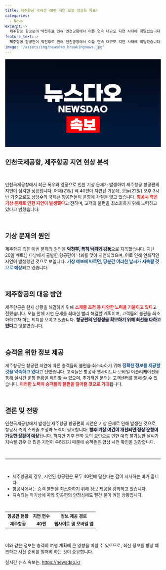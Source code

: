 ```yaml
---
title: 제주항공 국제선 40편 지연 오늘 정상화 목표!
categories:
  - News
excerpt: >
  제주항공 항공편이 악천후로 인해 인천공항에서 이틀 연속 대규모 지연 사태에 휘말렸습니다. 승객들의 불편이 계속되고 있는 가운데, 항공사 측은 신속한 정상화 노력을 약속했습니다.
feature_text: >
  제주항공 항공편이 악천후로 인해 인천공항에서 이틀 연속 대규모 지연 사태에 휘말렸습니다. 승객들의 불편이 계속되고 있는 가운데, 항공사 측은 신속한 정상화 노력을 약속했습니다.
image: '/assets/img/newsdao_breakingnews.jpg'
---
```


<p><img src="/assets/img/newsdao_breakingnews.jpg" alt="implanttips 속보" /></p>

<h2 data-ke-size="size26">인천국제공항, 제주항공 지연 현상 분석</h2>

<p data-ke-size="size16">&nbsp;</p>

<p>인천국제공항에서 최근 폭우와 강풍으로 인한 기상 문제가 발생하여 제주항공 항공편의 지연이 심각한 상황입니다. 어제(21일) 약 40편이 지연된 가운데, 오늘(22일) 오후 3시 반 기준으로도 상당수의 국제선 항공편들이 운항에 차질을 빚고 있습니다. <b><span style="color: #ee2323;">항공사 측은 기상 문제로 인한 지연이 발생했다</span></b>고 전하며, 고객의 불편을 최소화하기 위해 노력하고 있다고 밝혔습니다.</p>

<p data-ke-size="size16">&nbsp;</p>

<h2 data-ke-size="size26">기상 문제의 원인</h2>

<p>제주항공 측은 이번 문제의 원인을 <b><span style="background-color: #21538527;">악천후, 특히 낙뢰와 강풍</span></b>으로 지목했습니다. 지난 20일 베트남 다낭에서 출발한 항공편이 낙뢰를 맞아 지연되었으며, 이로 인해 연쇄적인 지연이 발생했던 것으로 보입니다. <b><span style="color: #1a5490;">기상 예보에 따르면, 당분간 이러한 날씨가 지속될 것으로 예상</span></b>되고 있습니다.</p>

<p data-ke-size="size16">&nbsp;</p>

<h2 data-ke-size="size26">제주항공의 대응 방안</h2>

<p>제주항공은 현재 상황을 해결하기 위해 <b><span style="color: #ee2323;">스케줄 조정 등 다양한 노력을 기울이고 있다</span></b>고 전했습니다. 오늘 안에 지연 문제를 최대한 빨리 해결할 계획이며, 고객들의 불편을 최소화하고자 하는 의지를 보이고 있습니다. <b><span style="background-color: #21538527;">항공편의 안정성을 확보하기 위해 최선을 다하고 있다</span></b>고 덧붙였습니다.</p>

<p data-ke-size="size16">&nbsp;</p>

<h2 data-ke-size="size26">승객을 위한 정보 제공</h2>

<p>제주항공은 항공편 지연에 따른 승객들의 불편을 최소화하기 위해 <b><span style="color: #1a5490;">정확한 정보를 제공할 것을 약속하고 있다</span></b>고 전했습니다. 고객들은 항공사 웹사이트나 모바일 어플리케이션을 통해 실시간 운항 현황을 확인할 수 있으며, 추가적인 문의는 고객센터를 통해 할 수 있습니다. <b><span style="color: #ee2323;">이러한 노력이 승객들의 불편을 덜어줄 것으로 기대</span></b>됩니다.</p>

<p data-ke-size="size16">&nbsp;</p>

<h2 data-ke-size="size26">결론 및 전망</h2>

<p>인천국제공항에서 발생한 제주항공 항공편의 지연은 기상 문제로 인해 발생한 것으로, 항공사 측의 스케줄 조정과 노력이 필요합니다. <b><span style="background-color: #21538527;">향후 기상 여건이 개선되면 정상 운항이 가능한 상황이 예상</span></b>됩니다. 하지만 기후 변화 등의 요인으로 인한 예측 불가능한 날씨가 지속될 경우 더 많은 지연이 우려되기 때문에 승객들은 항상 사전 확인을 권장합니다.</p>

<p data-ke-size="size16">&nbsp;</p> 

<hr />

<p data-ke-size="size16">&nbsp;</p>

<ul>
<li>제주항공의 경우, 지연된 항공편은 모두 40편에 달한다는 점이 시사하는 바가 큽니다.</li>
<li>항공사에서는 승객 불편을 최소화하기 위해 정보 제공을 강화하고 있습니다.</li>
<li>지속되는 악기상에 따라 항공편의 안정성에도 빨간 불이 켜진 상황입니다.</li>
</ul>

<p data-ke-size="size16">&nbsp;</p>

<table style="width: 100%;">
<tr>
<td style="text-align: center; height: 17px;"><b>항공편 현황</b></td>
<td style="text-align: center; height: 17px;"><b>지연 편수</b></td>
<td style="text-align: center; height: 17px;"><b>정보 제공 경로</b></td>
</tr>
<tr>
<td style="text-align: center; height: 17px;"><b>제주항공</b></td>
<td style="text-align: center; height: 17px;"><b>40편</b></td>
<td style="text-align: center; height: 17px;"><b>웹사이트 및 모바일 앱</b></td>
</tr>
</table> 

<p data-ke-size="size16">&nbsp;</p> 

<p>이와 같은 정보는 승객의 여행 계획에 큰 영향을 미칠 수 있으므로, 최신 정보를 항상 체크하고 사전 준비를 철저히 하는 것이 중요합니다.</p>
실시간 뉴스 속보는, <a href="https://newsdao.kr" rel="dofollow">https://newsdao.kr</a>


